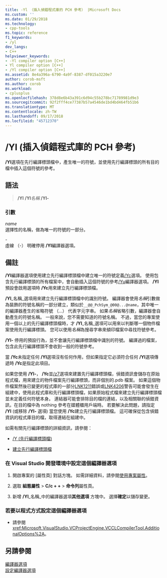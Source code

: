 ```yaml
---
title: -Yl （插入偵錯程式庫的 PCH 參考） |Microsoft Docs
ms.custom: ''
ms.date: 01/29/2018
ms.technology:
- cpp-tools
ms.topic: reference
f1_keywords:
- /yl
dev_langs:
- C++
helpviewer_keywords:
- -Yl compiler option [C++]
- Yl compiler option [C++]
- /Yl compiler option [C++]
ms.assetid: 8e4a396a-6790-4a9f-8387-df015a3220e7
author: corob-msft
ms.author: corob
ms.workload:
- cplusplus
ms.openlocfilehash: 378d8e6b43a391c6d94c55b278bc71789981d9e3
ms.sourcegitcommit: 92f2fff4ce77387b57a4546de1bd4bd464fb51b6
ms.translationtype: MT
ms.contentlocale: zh-TW
ms.lasthandoff: 09/17/2018
ms.locfileid: "45712370"
---
```

# <a name="yl-inject-pch-reference-for-debug-library"></a>/Yl (插入偵錯程式庫的 PCH 參考)

**/Yl**選項在先行編譯標頭檔中，產生唯一的符號，並使用先行編譯標頭的所有目的檔中插入這個符號的參考。

## <a name="syntax"></a>語法

>**/Yl**
> **/Yl**_名稱_
> **/Yl-**

### <a name="arguments"></a>引數

*name*<br/>
選擇性的名稱，做為唯一的符號的一部分。

*\-*<br/>
虛線 （-） 明確停用 **/Yl**編譯器選項。

## <a name="remarks"></a>備註

**/Yl**編譯器選項使用建立先行編譯標頭檔中建立唯一的符號定義[/Yc](../../build/reference/yc-create-precompiled-header-file.md)選項。 使用包含先行編譯標頭的所有檔案中，會自動插入這個符號的參考[/Yu](../../build/reference/yu-use-precompiled-header-file.md)編譯器選項。 **/Yl**預設會啟用選項時 **/Yc**用來建立先行編譯標頭檔。

**/Yl**_名稱_選項用來建立先行編譯標頭檔中的識別符號。 編譯器會使用*名稱*引數做為裝飾的符號名稱的一部分建立，類似於`__@@_PchSym_@00@...@name`，其中唯一的編譯器產生的省略符號 （...） 代表字元字串。 如果*名稱*省略引數，編譯器會自動產生的符號名稱。 一般來說，您不需要知道的符號名稱。 不過，當您的專案使用一個以上的先行編譯標頭檔時，才 **/Yl**_名稱_選項可以用來以判斷哪一個物件檔案使用先行編譯標頭。 您可以使用*名稱*為搜尋字串來傾印檔案中尋找符號參考。

**/Yl-** 停用的預設行為，並不會讓先行編譯標頭檔中識別的符號。 編譯過的檔案，包含此先行編譯標頭不會收到一般的符號參考。

當 **/Yc**未指定任何 **/Yl**選項沒有任何作用，但如果指定它必須符合任何 **/Yl**選項傳遞時 **/Yc**是指定此項目。

如果您使用 **/Yl-**， **/Yc**並[/z7](../../build/reference/z7-zi-zi-debug-information-format.md)選項來建置先行編譯標頭檔，偵錯資訊會儲存在原始程式檔，用來建立的物件檔案先行編譯標頭，而非個別的.pdb 檔案。 如果這個物件檔案然後已變更的程式庫的一部分[LNK1211](../../error-messages/tool-errors/linker-tools-error-lnk1211.md)錯誤或[LNK4206](../../error-messages/tool-errors/linker-tools-warning-lnk4206.md)警告可能會發生在組建中，使用此程式庫和先行編譯標頭檔，如果原始程式檔來建立先行編譯標頭檔並未定義任何符號本身。 連結器可能會排除目的檔的連結，以及相關聯的偵錯資訊，在目的檔中為 nothing 參考在媒體櫃用戶端時。 若要解決此問題，請指定 **/Yl** (或移除 **/Yl-** 選項) 當您使用 **/Yc**建立先行編譯標頭檔。 這可確保從包含偵錯資訊的程式庫目的檔，取得連結在組建中。

如需有關先行編譯標頭的詳細資訊，請參閱：

- [/Y (先行編譯標頭檔)](../../build/reference/y-precompiled-headers.md)

- [建立先行編譯標頭檔](../../build/reference/creating-precompiled-header-files.md)

### <a name="to-set-this-compiler-option-in-the-visual-studio-development-environment"></a>在 Visual Studio 開發環境中設定這個編譯器選項

1. 開啟專案的 [屬性頁]  對話方塊。 如需詳細資料，請參閱[使用專案屬性](../../ide/working-with-project-properties.md)。

1. 選取 **組態屬性** > **C/c + +** > **命令列**屬性頁。

1. 新增 **/Yl**_名稱_中的編譯器選項**其他選項** 方塊中。 選擇**確定**以儲存變更。

### <a name="to-set-this-compiler-option-programmatically"></a>若要以程式方式設定這個編譯器選項

- 請參閱 <xref:Microsoft.VisualStudio.VCProjectEngine.VCCLCompilerTool.AdditionalOptions%2A>。

## <a name="see-also"></a>另請參閱

[編譯器選項](../../build/reference/compiler-options.md)<br/>
[設定編譯器選項](../../build/reference/setting-compiler-options.md)
